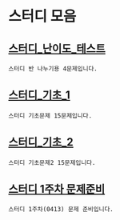 # 스터디 모음

[스터디_난이도_테스트](codingtest.ipynb)
-    
    스터디 반 나누기용 4문제입니다.

[스터디_기초_1](230406_lv1.ipynb)
-    
    스터디 기초문제 15문제입니다.

[스터디_기초_2](230411_lv2.ipynb)
-    
    스터디 기초문제2 15문제입니다.


[스터디 1주차 문제준비](230412_study_pre.ipynb)
-
    스터디 1주차(0413) 문제 준비입니다.